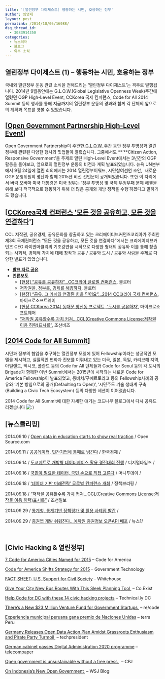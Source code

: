 ```yaml
---
title: '[열린정부 다이제스트] 행동하는 시민, 호응하는 정부'
author: 임영제
layout: post
permalink: /2014/10/05/16088/
dsq_thread_id:
  - 3083914350
categories:
  - 뉴스레터
  - 블로그
  - 외부 소식
---
```

## **열린정부 다이제스트 (1) &#8211; 행동하는 시민, 호응하는 정부**

국내외 열린정부 운동 관련 소식을 전해드리는 &#8216;열린정부 다이제스트&#8217;는 격주로 발행됩니다. 2014년 9월동안에는 G.L.O.W.(Global Legislative Openness Week)주간에 열렸던 OGP High-Level Event, CCKorea 국제 컨퍼런스, Code for All 2014 Summit 등의 행사를 통해 지금까지의 열린정부 운동의 경과와 함께 각 단체의 앞으로의 계획과 목표를 엿볼 수 있었습니다.

## **[<a href="http://www.opengovpartnership.org/ogp-high-level-event-september-24-new-york" target="_blank">Open Government Partnership High-Level Event</a>]**

Open Government Partnership이 주관한<a href="http://openparl2014.org/" target="_blank"> G.L.O.W. </a>주간 동안 정부 투명성과 열린정부에 관련된 다양한 행사와 밋업들이 열렸습니다. 그중에서도 **&#8216;**Citizen Action, Responsive Government&#8217;을 주제로 열린 High-Level Event에서는 3년간의 OGP 활동을 돌아보고, 앞으로의 열린정부 운동의 비전과 계획 발표되었습니다. 뉴욕 UN본부에서 9월 24일에 열린 회의에서는 2014 열린정부어워드, 시민참여선언 초안,  새로운 OGP 운영위원회 명단과 함께 2015년 비전 선언문이 공개되었습니다. 또한 이 자리에서 버락 오바마 미국 대통령은 미국 정부는 &#8216;정부 투명성 및 국제 부정부패 문제 해결을 위해 보다 적극적으로 행동하기 위해 더 많은 공개와 개방 정책을 수행&#8217;하겠다고 말하기도 했습니다.



## **[<a href="http://2014con.cckorea.org/" target="_blank">CCKorea국제 컨퍼런스 '모든 것을 공유하고, 모든 것을 연결하다</a>']**

CCL 저작권, 공유경제, 공유문화를 창출하고 있는 크리에이티브커먼즈코리아가 주최한 제3회 국제컨퍼런스 &#8220;모든 것을 공유하고, 모든 것을 연결하다&#8221;에서는 크리에이티브커먼즈 CEO 라이먼머클리의 기조강연을 시작으로 다양한 형태의 공유와 이를 통해 창출되는 사회적, 경제적 가치에 대해 창작과 공유 / 공유와 도시 / 공유와 사람을 주제로 다양한 발표가 있었습니다.



*   **<a href="http://www.cckorea.org/xe/?document_srl=1365294" target="_blank">발표 자료 공유</a>**
*   **언론보도** 
    *   <a href="http://www.bloter.net/archives/206598" target="_blank">[현장] &#8220;공유를 공유하자&#8221;&#8230;CC코리아 글로벌 컨퍼런스</a>, 블로터
    *   <a href="http://www.bloter.net/archives/206592" target="_blank">저작권을, 정부를, 경제를 해킹하자</a>, 블로터
    *   <a href="http://news.imaso.co.kr/115911" target="_blank">[현장] &#8220;공유, 그 가치와 연결된 힘을 믿어요&#8221;&#8230;2014 CC코리아 국제 컨퍼런스</a>, 마이크로소프트웨어
    *   <a href="http://news.imaso.co.kr/116021" target="_blank">[현장 CCKorea 2014] 동대문 창신동 프로젝트, &#8216;도시를 공유하자&#8217;</a>, 마이크로소프트웨어
    *   <a href="http://biz.chosun.com/site/data/html_dir/2014/09/17/2014091704840.html" target="_blank">&#8220;저작권 공유할수록 가치 커져&#8230;CCL(Creative Commons License:저작권 이용 허락)표시를&#8221;</a>, 조선비즈

## **[<a href="http://www.codeforamerica.org/summit/" target="_blank">2014 Code for All Summit</a>]**

시민과 정부의 협업을 추구하는 열린정부 모델에 있어 Fellowship이라는 성공적인 모델을 제시하고, 실질적인 변화과 진보를 이뤄내고 있는 미국, 일본, 독일, 카리브해 지역, 아일랜드, 멕시코, 폴란드 등의 Code for All 단체들과 Code for Seoul 등의 각 도시의 Brigade가 함께한 이번 Summit에서는 2015년에 시작되는 새로운 Code for America Fellowship이 발표되었고, 롱비치/푸에르토리코 등의 Fellowship사례의 공유와 &#8216;기본 방침으로의 공개(Defaulting to Open)&#8217;, &#8216;시민주도 기술 생태계 구축 (Building a Civic Tech Ecosystem) 등의 다양한 세션이 이어졌습니다.

2014 Code for All Summit에 대한 자세한 얘기는 코드나무 블로그에서 다시 공유드리겠습니다 <img src="http://codenamu.org/wp-includes/images/smilies/icon_smile.gif" alt=":)" class="wp-smiley" />



## **[뉴스클리핑]**

2014.09.10 / <a href="http://opensource.com/education/14/9/big-data-open-education " target="_blank">Open data in education starts to show real traction</a> / Open Source.com

2014.09.11 / <a href="http://www.hankyung.com/news/app/newsview.php?aid=2014091199931" target="_blank">공공데이터, 민간기업에 통째로 넘긴다</a> / 한국경제 /

2014.09.14 / <a href=" http://www.dt.co.kr/contents.html?article_no=2014091402109960718001" target="_blank">도쿄메트로 개방형 데이터베이스 활용 경진대회 진행</a> / 디지털타임즈 /

2014.09.16 / <a href=" http://www.mt.co.kr/view/mtview.php?type=1&no=2014091609484964814&outlink=1" target="_blank">국민이 필요한 데이터, 국민 손으로 직접 고른다</a> / 머니투데이 /

2014.09.18 / <a href=" http://www.korea.kr/policy/pressReleaseView.do?newsId=155993891" target="_blank">&#8216;데이터 기반 미래전략&#8217; 글로벌 컨퍼런스 개최</a> / 정책브리핑 /

2014.09.18 /<a href=" http://biz.chosun.com/site/data/html_dir/2014/09/17/2014091704840.html" target="_blank"> &#8220;저작물 공유할수록 가치 커져&#8230;CCL(Creative Commons License:저작물 이용 허락)표시를&#8221;</a> / 조선일보

2014.09.29 / <a href=" http://www.korea.kr/policy/pressReleaseView.do?newsId=155996835" target="_blank">통계청, 통계기반 정책평가 및 활용 사례집 발간</a> /

2014.09.29 / <a href="http://news1.kr/articles/?1879545" target="_blank">증권앱 개발 쉬워진다…예탁원 증권정보 오픈API 배포</a> / 뉴스1/

&nbsp;

## **[Civic Hacking & 열린정부]**

<a href="http://www.govtech.com/local/7-Code-for-America-Cities-Named-for-2015.html" target="_blank">7 Code for America Cities Named for 2015</a> &#8211; Code for America

<a href="http://www.govtech.com/data/Code-for-America-Shifts-Strategy-for-2015.html" target="_blank">Code for America Shifts Strategy for 2015</a> &#8211; Government Technology

<a href="http://www.whitehouse.gov/the-press-office/2014/09/23/fact-sheet-us-support-civil-society" target="_blank">FACT SHEET: U.S. Support for Civil Society</a> &#8211; Whitehouse

<a href="http://www.fastcoexist.com/3035560/give-your-city-new-bus-routes-with-this-sleek-planning-tool" target="_blank">Give Your City New Bus Routes With This Sleek Planning Tool </a> &#8211; Co.Exist

<a href="http://technical.ly/dc/2014/09/09/help-code-dc-14-civic-hacking-projects/" target="_blank">Help Code for DC with these 14 civic hacking projects</a> &#8211; Technical.ly DC

<a href="http://recode.net/2014/09/15/new-venture-fund-focuses-on-government-technology-startups/" target="_blank">There’s a New $23 Million Venture Fund for Government Startups </a> &#8211; re/code

<a href=" http://noticias.terra.com.pe/peru/experiencia-municipal-peruana-gana-premio-de-naciones-unidas,32a9723e914a8410VgnVCM3000009af154d0RCRD.html" target="_blank">Experiencia municipal peruana gana premio de Naciones Unidas</a> &#8211; terra Peru

<a href="http://techpresident.com/news/wegov/25280/germany-releases-open-data-action-plan" target="_blank">Germany Releases Open Data Action Plan Amidst Grassroots Enthusiasm and Pirate Party Turmoil </a> &#8211; techpresident

<a href="http://www.telecompaper.com/news/german-cabinet-passes-digital-administration-2020-programme--1037730" target="_blank">German cabinet passes Digital Administration 2020 programme</a> &#8211; telecompaper

<a href="https://cpj.org/blog/2014/09/open-government-is-unsustainable-without-a-free-pr.php" target="_blank">Open government is unsustainable without a free press </a>  &#8211; CPJ

<a href="http://blogs.wsj.com/briefly/2014/09/17/on-indonesias-new-open-government-the-short-answer/" target="_blank">On Indonesia’s New Open Government </a> &#8211; WSJ Blog